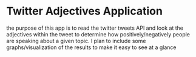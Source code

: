# Twitter Adjectives Application

the purpose of this app is to read the twitter tweets API and look at the adjectives within the tweet to determine how positively/negatively people are speaking about a given topic.
I plan to include some graphs/visualization of the results to make it easy to see at a glance
